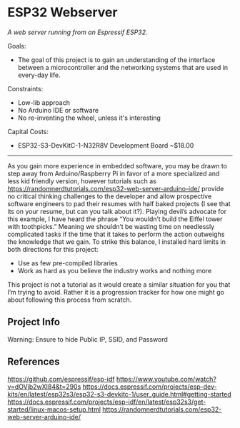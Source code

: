 # ESP32 Webserver

_A web server running from an Espressif ESP32._

Goals:
- The goal of this project is to gain an understanding of the interface between a microcontroller and the networking systems that are used in every-day life.

Constraints:
- Low-lib approach
- No Arduino IDE or software
- No re-inventing the wheel, unless it's interesting

Capital Costs:
- ESP32-S3-DevKitC-1-N32R8V Development Board ~$18.00

---

As you gain more experience in embedded software, you may be drawn to step away from Arduino/Raspberry Pi in favor of a more specialized and less kid friendly version, however tutorials such as https://randomnerdtutorials.com/esp32-web-server-arduino-ide/ provide no critical thinking challenges to the developer and allow prospective software engineers to pad their resumes with half baked projects (I see that its on your resume, but can you talk about it?). Playing devil’s advocate for this example, I have heard the phrase “You wouldn’t build the Eiffel tower with toothpicks.” Meaning we shouldn’t be wasting time on needlessly complicated tasks if the time that it takes to perform the action outweighs the knowledge that we gain. To strike this balance, I installed hard limits in both directions for this project:

- Use as few pre-compiled libraries
- Work as hard as you believe the industry works and nothing more

This project is not a tutorial as it would create a similar situation for you that I’m trying to avoid. Rather it is a progression tracker for how one might go about following this process from scratch.

## Project Info

Warning: Ensure to hide Public IP, SSID, and Password

## References
https://github.com/espressif/esp-idf
https://www.youtube.com/watch?v=dOVjb2wXI84&t=290s
https://docs.espressif.com/projects/esp-dev-kits/en/latest/esp32s3/esp32-s3-devkitc-1/user_guide.html#getting-started
https://docs.espressif.com/projects/esp-idf/en/latest/esp32s3/get-started/linux-macos-setup.html
https://randomnerdtutorials.com/esp32-web-server-arduino-ide/
